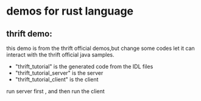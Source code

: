 demos for rust language
======

thrift demo:
---
this demo is from the thrift official demos,but change some codes let it can interact with the thrift official java samples.

 * "thrift_tutorial" is the generated code from the IDL files
 * "thrift_tutorial_server" is the server
 * "thrift_tutorial_client" is the client

run server first , and then run the client
